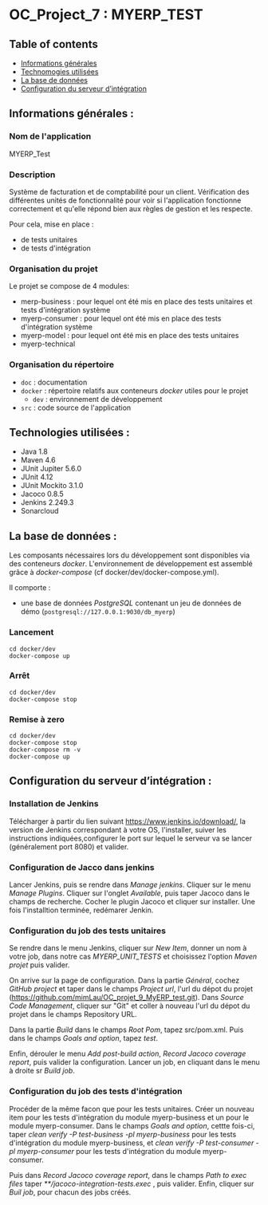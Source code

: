 # OC_Project_7 : MYERP_TEST 

  
  

## Table of contents 
* [Informations générales](#général) 
* [Technomogies utilisées](#technologies) 
* [La base de données](#bdd) 
* [Configuration du serveur d’intégration](#serveurIntegration) 


## Informations générales :  

### Nom de l'application  

MYERP_Test

### Description  

Système de facturation et de comptabilité pour un client. Vérification des différentes unités de fonctionnalité pour voir si l'application fonctionne correctement et qu'elle répond bien aux règles de gestion et les respecte.

Pour cela, mise en place :
- de tests unitaires 
- de tests d'intégration

### Organisation du projet

Le projet se compose de 4 modules:
- merp-business : pour lequel ont été mis en place des tests unitaires et tests d'intégration système
- myerp-consumer : pour lequel ont été mis en place des tests d'intégration système 
- myerp-model : pour lequel ont été mis en place des tests unitaires
- myerp-technical

### Organisation du répertoire

*   `doc` : documentation
*   `docker` : répertoire relatifs aux conteneurs *docker* utiles pour le projet
    *   `dev` : environnement de développement
*   `src` : code source de l'application



## Technologies utilisées : 

* Java 1.8  
* Maven 4.6 
* JUnit Jupiter 5.6.0
* JUnit 4.12
* JUnit Mockito 3.1.0
* Jacoco 0.8.5
* Jenkins 2.249.3
* Sonarcloud

## La base de données : 

Les composants nécessaires lors du développement sont disponibles via des conteneurs *docker*.
L'environnement de développement est assemblé grâce à *docker-compose*
(cf docker/dev/docker-compose.yml).

Il comporte :

*   une base de données *PostgreSQL* contenant un jeu de données de démo (`postgresql://127.0.0.1:9030/db_myerp`)

### Lancement

    cd docker/dev
    docker-compose up


### Arrêt

    cd docker/dev
    docker-compose stop


### Remise à zero

    cd docker/dev
    docker-compose stop
    docker-compose rm -v
    docker-compose up


## Configuration du serveur d’intégration : 


### Installation de Jenkins

Télécharger à partir du lien suivant https://www.jenkins.io/download/, la version de Jenkins correspondant à votre OS, l'installer, suiver les instructions indiquées,configurer le port sur lequel le serveur va se lancer (généralement port 8080) et valider. 

### Configuration de Jacco dans jenkins

Lancer Jenkins, puis se rendre dans *Manage jenkins*. Cliquer sur le menu *Manage Plugins*. Cliquer sur l'onglet *Available*, puis taper Jacoco dans le champs de recherche. Cocher le plugin Jacoco et cliquer sur installer. Une fois l'installtion terminée, redémarer Jenkin.

### Configuration du job des tests unitaires

Se rendre dans le menu Jenkins, cliquer sur *New Item*, donner un nom à votre job, dans notre cas *MYERP_UNIT_TESTS* et choisissez l'option *Maven projet* puis valider.

On arrive sur la page de configuration. Dans la partie *Général*, cochez *GitHub project* et taper dans le champs *Project url*, l'url du dépot du projet (https://github.com/mimLau/OC_projet_9_MyERP_test.git). 
Dans *Source Code Management*, cliquer sur "Git" et coller à nouveau l'url du dépot du projet dans le champs Repository URL.

Dans la partie *Build* dans le champs *Root Pom*, tapez src/pom.xml.
Puis dans le champs *Goals and option*, tapez *test*.

Enfin, dérouler le menu *Add post-build action*, *Record Jacoco coverage report*, puis valider la configuration. 
Lancer un job, en cliquant dans le menu à droite sr *Build job*.


### Configuration du job des tests d'intégration

Procéder de la même facon que pour les tests unitaires. 
Créer un nouveau item pour les tests d'intégration du module myerp-business et un pour le module myerp-consumer.
Dans le champs *Goals and option*, cettte fois-ci, taper *clean verify -P test-business -pl myerp-business* pour les tests d'intégration du module myerp-business, et *clean verify -P test-consumer -pl myerp-consumer* pour les tests d'intégration du module myerp-consumer.

Puis dans *Record Jacoco coverage report*, dans le champs *Path to exec files* taper  _**/jacoco-integration-tests.exec_ , puis valider.
Enfin, cliquer sur *Buil job*, pour chacun des jobs créés.